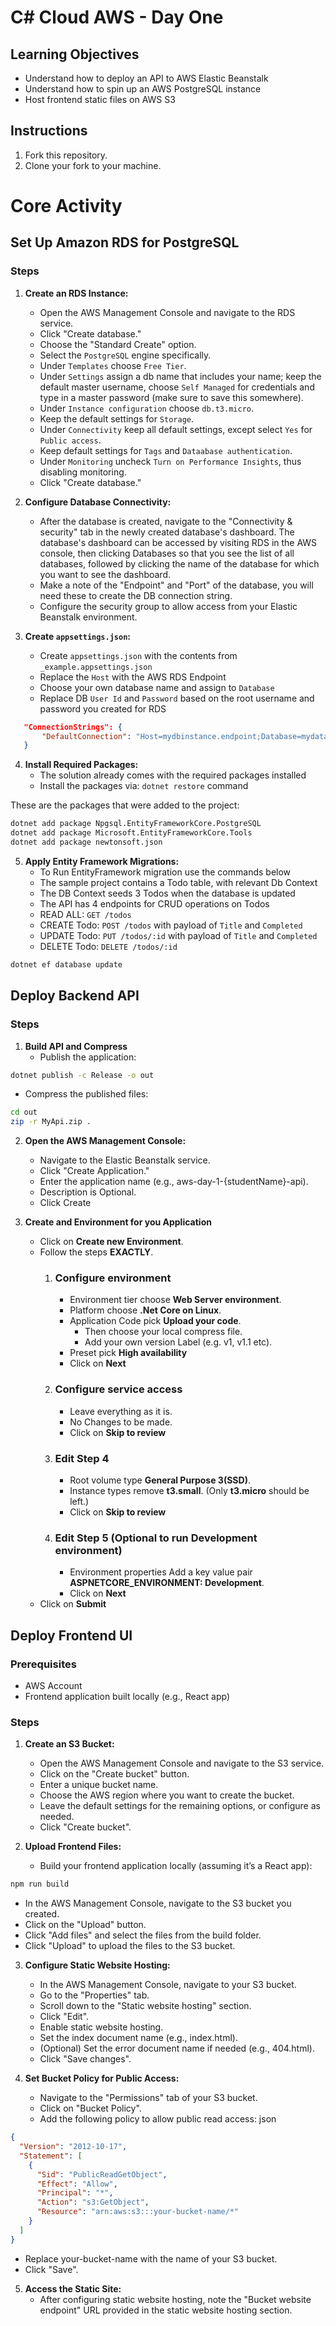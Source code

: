 # C# Cloud AWS - Day One

## Learning Objectives

- Understand how to deploy an API to AWS Elastic Beanstalk
- Understand how to spin up an AWS PostgreSQL instance
- Host frontend static files on AWS S3

## Instructions

1. Fork this repository.
2. Clone your fork to your machine.

# Core Activity

## Set Up Amazon RDS for PostgreSQL

### Steps

1. **Create an RDS Instance:**

   - Open the AWS Management Console and navigate to the RDS service.
   - Click "Create database."
   - Choose the "Standard Create" option.
   - Select the `PostgreSQL` engine specifically.
   - Under `Templates` choose `Free Tier`.
   - Under `Settings` assign a db name that includes your name; keep the default master username, choose `Self Managed` for credentials and type in a master password (make sure to save this somewhere).
   - Under `Instance configuration` choose `db.t3.micro`.
   - Keep the default settings for `Storage`.
   - Under `Connectivity` keep all default settings, except select `Yes` for `Public access`.
   - Keep default settings for `Tags` and `Dataabase authentication`.
   - Under `Monitoring` uncheck `Turn on Performance Insights`, thus disabling monitoring.
   - Click "Create database."

2. **Configure Database Connectivity:**

   - After the database is created, navigate to the "Connectivity & security" tab in the newly created database's dashboard. The database's dashboard can be accessed by visiting RDS in the AWS console, then clicking Databases so that you see the list of all databases, followed by clicking the name of the database for which you want to see the dashboard.
   - Make a note of the "Endpoint" and "Port" of the database, you will need these to create the DB connection string.
   - Configure the security group to allow access from your Elastic Beanstalk environment.

3. **Create `appsettings.json`:**
   - Create `appsettings.json` with the contents from `_example.appsettings.json`
   - Replace the `Host` with the AWS RDS Endpoint
   - Choose your own database name and assign to `Database`
   - Replace DB `User Id` and `Password` based on the root username and password you created for RDS

```json
   "ConnectionStrings": {
       "DefaultConnection": "Host=mydbinstance.endpoint;Database=mydatabase;User Id=myadmin;Password=mypassword"
   }
```

4. **Install Required Packages:**
   - The solution already comes with the required packages installed
   - Install the packages via: `dotnet restore` command

These are the packages that were added to the project:

```bash
dotnet add package Npgsql.EntityFrameworkCore.PostgreSQL
dotnet add package Microsoft.EntityFrameworkCore.Tools
dotnet add package newtonsoft.json
```

5. **Apply Entity Framework Migrations:**
   - To Run EntityFramework migration use the commands below
   - The sample project contains a Todo table, with relevant Db Context
   - The DB Context seeds 3 Todos when the database is updated
   - The API has 4 endpoints for CRUD operations on Todos
   - READ ALL: `GET /todos`
   - CREATE Todo: `POST /todos` with payload of `Title` and `Completed`
   - UPDATE Todo: `PUT /todos/:id` with payload of `Title` and `Completed`
   - DELETE Todo: `DELETE /todos/:id`

```bash
dotnet ef database update
```

## Deploy Backend API

### Steps
1. **Build API and Compress**
   - Publish the application:

```bash
dotnet publish -c Release -o out
```

- Compress the published files:

```bash
cd out
zip -r MyApi.zip .
```

2. **Open the AWS Management Console:**

   - Navigate to the Elastic Beanstalk service.
   - Click "Create Application."
   - Enter the application name (e.g., aws-day-1-{studentName}-api).
   - Description is Optional.
   - Click Create

3. **Create and Environment for you Application**
   - Click on **Create new Environment**.
   - Follow the steps **EXACTLY**.
      1. ### Configure environment
         - Environment tier choose **Web Server environment**.
         - Platform choose **.Net Core on Linux**.
         - Application Code pick **Upload your code**.
            - Then choose your local compress file.
            - Add your own version Label (e.g. v1, v1.1 etc).
         - Preset pick **High availability**
         - Click on **Next**
      2. ### Configure service access
         - Leave everything as it is.
         - No Changes to be made. 
         - Click on **Skip to review**
      3. ### Edit Step 4 
         - Root volume type **General Purpose 3(SSD)**.
         - Instance types remove **t3.small**. (Only **t3.micro** should be left.)
         - Click on **Skip to review**
      3. ### Edit Step 5 (Optional to run Development environment)
         - Environment properties Add a key value pair **ASPNETCORE_ENVIRONMENT: Development**.
         - Click on **Next**
   - Click on **Submit**

## Deploy Frontend UI

### Prerequisites

- AWS Account
- Frontend application built locally (e.g., React app)

### Steps

1. **Create an S3 Bucket:**

   - Open the AWS Management Console and navigate to the S3 service.
   - Click on the "Create bucket" button.
   - Enter a unique bucket name.
   - Choose the AWS region where you want to create the bucket.
   - Leave the default settings for the remaining options, or configure as needed.
   - Click "Create bucket".

2. **Upload Frontend Files:**
   - Build your frontend application locally (assuming it’s a React app):

```bash
npm run build
```

- In the AWS Management Console, navigate to the S3 bucket you created.
- Click on the "Upload" button.
- Click "Add files" and select the files from the build folder.
- Click "Upload" to upload the files to the S3 bucket.

3. **Configure Static Website Hosting:**

   - In the AWS Management Console, navigate to your S3 bucket.
   - Go to the "Properties" tab.
   - Scroll down to the "Static website hosting" section.
   - Click "Edit".
   - Enable static website hosting.
   - Set the index document name (e.g., index.html).
   - (Optional) Set the error document name if needed (e.g., 404.html).
   - Click "Save changes".

4. **Set Bucket Policy for Public Access:**
   - Navigate to the "Permissions" tab of your S3 bucket.
   - Click on "Bucket Policy".
   - Add the following policy to allow public read access:
     json

```json
{
  "Version": "2012-10-17",
  "Statement": [
    {
      "Sid": "PublicReadGetObject",
      "Effect": "Allow",
      "Principal": "*",
      "Action": "s3:GetObject",
      "Resource": "arn:aws:s3:::your-bucket-name/*"
    }
  ]
}
```

- Replace your-bucket-name with the name of your S3 bucket.
- Click "Save".

5. **Access the Static Site:**
   - After configuring static website hosting, note the "Bucket website endpoint" URL provided in the static website hosting section.
